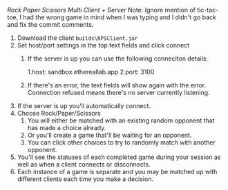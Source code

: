 *Rock Paper Scissors Multi Client + Server*
Note: Ignore mention of tic-tac-toe, I had the wrong game in mind when I was typing and I didn't go back and fix the commit comments.
1. Download the client ``builds\RPSClient.jar``
2. Set host/port settings in the top text fields and click connect
	1. If the server is up you can use the following conneciton details:
	
		1.host: sandbox.ethereallab.app
		2.port: 3100
	2. If there's an error, the text fields will show again with the error. Connection refused means there's no server currently listening.
3. If the server is up you'll automatically connect.
4. Choose Rock/Paper/Scissors
	1. You will either be matched with an existing random opponent that has made a choice already.
	2. Or you'll create a game that'll be waiting for an opponent.
	3. You can click other choices to try to randomly match with another opponent.
5. You'll see the statuses of each completed game during your session as well as when a client connects or disconnects.
6. Each instance of a game is separate and you may be matched up with different clients each time you make a decision.
